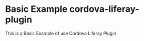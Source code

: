 Basic Example cordova-liferay-plugin 
======================

This is a Basic Example of use Cordova Liferay Plugin